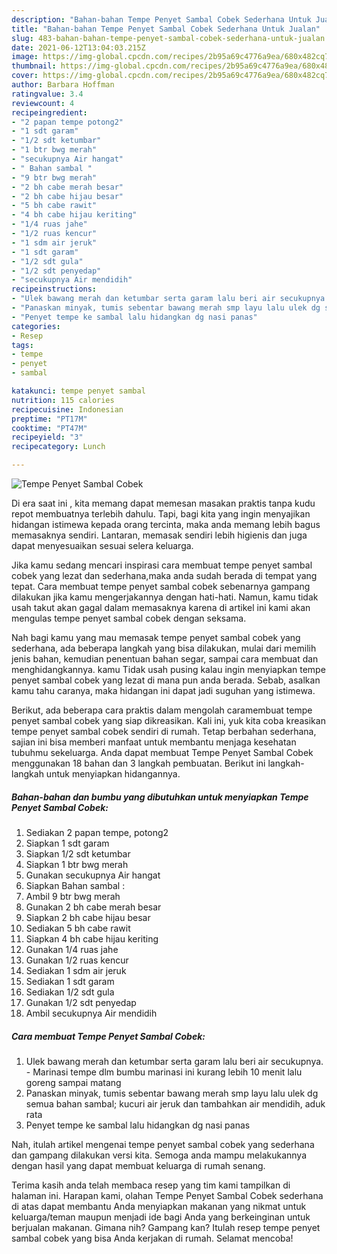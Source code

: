 ```yaml
---
description: "Bahan-bahan Tempe Penyet Sambal Cobek Sederhana Untuk Jualan"
title: "Bahan-bahan Tempe Penyet Sambal Cobek Sederhana Untuk Jualan"
slug: 483-bahan-bahan-tempe-penyet-sambal-cobek-sederhana-untuk-jualan
date: 2021-06-12T13:04:03.215Z
image: https://img-global.cpcdn.com/recipes/2b95a69c4776a9ea/680x482cq70/tempe-penyet-sambal-cobek-foto-resep-utama.jpg
thumbnail: https://img-global.cpcdn.com/recipes/2b95a69c4776a9ea/680x482cq70/tempe-penyet-sambal-cobek-foto-resep-utama.jpg
cover: https://img-global.cpcdn.com/recipes/2b95a69c4776a9ea/680x482cq70/tempe-penyet-sambal-cobek-foto-resep-utama.jpg
author: Barbara Hoffman
ratingvalue: 3.4
reviewcount: 4
recipeingredient:
- "2 papan tempe potong2"
- "1 sdt garam"
- "1/2 sdt ketumbar"
- "1 btr bwg merah"
- "secukupnya Air hangat"
- " Bahan sambal "
- "9 btr bwg merah"
- "2 bh cabe merah besar"
- "2 bh cabe hijau besar"
- "5 bh cabe rawit"
- "4 bh cabe hijau keriting"
- "1/4 ruas jahe"
- "1/2 ruas kencur"
- "1 sdm air jeruk"
- "1 sdt garam"
- "1/2 sdt gula"
- "1/2 sdt penyedap"
- "secukupnya Air mendidih"
recipeinstructions:
- "Ulek bawang merah dan ketumbar serta garam lalu beri air secukupnya. Marinasi tempe dlm bumbu marinasi ini kurang lebih 10 menit lalu goreng sampai matang"
- "Panaskan minyak, tumis sebentar bawang merah smp layu lalu ulek dg semua bahan sambal; kucuri air jeruk dan tambahkan air mendidih, aduk rata"
- "Penyet tempe ke sambal lalu hidangkan dg nasi panas"
categories:
- Resep
tags:
- tempe
- penyet
- sambal

katakunci: tempe penyet sambal 
nutrition: 115 calories
recipecuisine: Indonesian
preptime: "PT17M"
cooktime: "PT47M"
recipeyield: "3"
recipecategory: Lunch

---
```



![Tempe Penyet Sambal Cobek](https://img-global.cpcdn.com/recipes/2b95a69c4776a9ea/680x482cq70/tempe-penyet-sambal-cobek-foto-resep-utama.jpg)

Di era  saat ini , kita memang dapat memesan masakan praktis tanpa kudu repot membuatnya terlebih dahulu. Tapi, bagi kita yang ingin menyajikan hidangan istimewa kepada orang tercinta, maka anda memang lebih bagus memasaknya sendiri. Lantaran, memasak sendiri lebih higienis dan juga dapat menyesuaikan sesuai selera keluarga.

Jika kamu sedang mencari inspirasi cara membuat tempe penyet sambal cobek yang lezat dan sederhana,maka anda sudah berada di tempat yang tepat. Cara membuat tempe penyet sambal cobek  sebenarnya gampang dilakukan jika kamu mengerjakannya dengan hati-hati. Namun, kamu tidak usah takut akan gagal dalam memasaknya 
karena di artikel ini kami akan mengulas tempe penyet sambal cobek dengan seksama.  



Nah bagi kamu yang mau memasak tempe penyet sambal cobek yang sederhana, ada beberapa langkah yang bisa dilakukan, mulai dari memilih jenis bahan, kemudian penentuan bahan segar, sampai cara membuat dan menghidangkannya. kamu Tidak usah pusing kalau ingin menyiapkan tempe penyet sambal cobek yang lezat di mana pun anda berada. Sebab, asalkan kamu  tahu caranya, maka hidangan ini dapat jadi suguhan yang istimewa.

Berikut, ada beberapa cara praktis  dalam mengolah caramembuat tempe penyet sambal cobek yang siap dikreasikan. Kali ini, yuk kita coba kreasikan tempe penyet sambal cobek sendiri di rumah. Tetap berbahan sederhana, sajian ini bisa memberi manfaat untuk membantu menjaga kesehatan tubuhmu sekeluarga. Anda dapat membuat Tempe Penyet Sambal Cobek menggunakan 18 bahan dan 3 langkah pembuatan. Berikut ini langkah-langkah untuk menyiapkan hidangannya.

<!--inarticleads1-->

##### Bahan-bahan dan bumbu yang dibutuhkan untuk menyiapkan Tempe Penyet Sambal Cobek:

1. Sediakan 2 papan tempe, potong2
1. Siapkan 1 sdt garam
1. Siapkan 1/2 sdt ketumbar
1. Siapkan 1 btr bwg merah
1. Gunakan secukupnya Air hangat
1. Siapkan  Bahan sambal :
1. Ambil 9 btr bwg merah
1. Gunakan 2 bh cabe merah besar
1. Siapkan 2 bh cabe hijau besar
1. Sediakan 5 bh cabe rawit
1. Siapkan 4 bh cabe hijau keriting
1. Gunakan 1/4 ruas jahe
1. Gunakan 1/2 ruas kencur
1. Sediakan 1 sdm air jeruk
1. Sediakan 1 sdt garam
1. Sediakan 1/2 sdt gula
1. Gunakan 1/2 sdt penyedap
1. Ambil secukupnya Air mendidih




<!--inarticleads2-->

##### Cara membuat Tempe Penyet Sambal Cobek:

1. Ulek bawang merah dan ketumbar serta garam lalu beri air secukupnya. - Marinasi tempe dlm bumbu marinasi ini kurang lebih 10 menit lalu goreng sampai matang
1. Panaskan minyak, tumis sebentar bawang merah smp layu lalu ulek dg semua bahan sambal; kucuri air jeruk dan tambahkan air mendidih, aduk rata
1. Penyet tempe ke sambal lalu hidangkan dg nasi panas




Nah, itulah artikel mengenai  tempe penyet sambal cobek  yang sederhana dan gampang dilakukan versi kita. Semoga anda mampu melakukannya dengan hasil yang dapat membuat keluarga di rumah senang. 

Terima kasih anda telah membaca resep yang tim kami tampilkan di halaman ini. Harapan kami, olahan  Tempe Penyet Sambal Cobek sederhana di atas dapat membantu Anda menyiapkan makanan yang nikmat untuk keluarga/teman maupun menjadi ide bagi Anda yang berkeinginan untuk berjualan makanan. Gimana nih? Gampang kan? Itulah resep tempe penyet sambal cobek yang bisa Anda kerjakan di rumah. Selamat mencoba!

